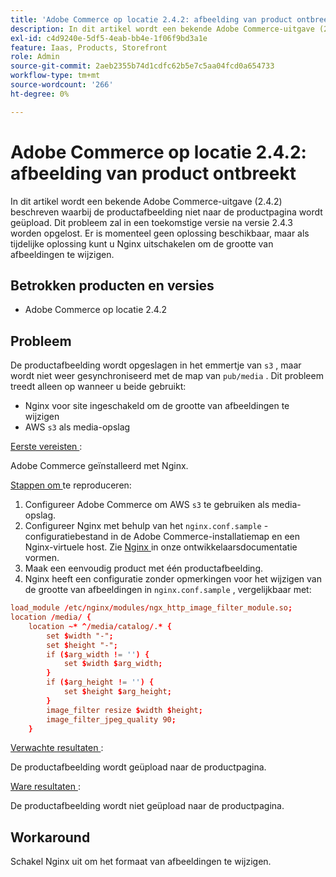 ```yaml
---
title: 'Adobe Commerce op locatie 2.4.2: afbeelding van product ontbreekt'
description: In dit artikel wordt een bekende Adobe Commerce-uitgave (2.4.2) beschreven waarbij de productafbeelding niet naar de productpagina wordt geüpload. Dit probleem zal in een toekomstige versie na versie 2.4.3 worden opgelost. Er is momenteel geen oplossing beschikbaar, maar als tijdelijke oplossing kunt u Nginx uitschakelen om de grootte van afbeeldingen te wijzigen.
exl-id: c4d9240e-5df5-4eab-bb4e-1f06f9bd3a1e
feature: Iaas, Products, Storefront
role: Admin
source-git-commit: 2aeb2355b74d1cdfc62b5e7c5aa04fcd0a654733
workflow-type: tm+mt
source-wordcount: '266'
ht-degree: 0%

---
```


# Adobe Commerce op locatie 2.4.2: afbeelding van product ontbreekt

In dit artikel wordt een bekende Adobe Commerce-uitgave (2.4.2) beschreven waarbij de productafbeelding niet naar de productpagina wordt geüpload. Dit probleem zal in een toekomstige versie na versie 2.4.3 worden opgelost. Er is momenteel geen oplossing beschikbaar, maar als tijdelijke oplossing kunt u Nginx uitschakelen om de grootte van afbeeldingen te wijzigen.

## Betrokken producten en versies

* Adobe Commerce op locatie 2.4.2

## Probleem

De productafbeelding wordt opgeslagen in het emmertje van `s3` , maar wordt niet weer gesynchroniseerd met de map van `pub/media` . Dit probleem treedt alleen op wanneer u beide gebruikt:

* Nginx voor site ingeschakeld om de grootte van afbeeldingen te wijzigen
* AWS `s3` als media-opslag

<u> Eerste vereisten </u>:

Adobe Commerce geïnstalleerd met Nginx.

<u> Stappen om </u> te reproduceren:

1. Configureer Adobe Commerce om AWS `s3` te gebruiken als media-opslag.
1. Configureer Nginx met behulp van het `nginx.conf.sample` -configuratiebestand in de Adobe Commerce-installatiemap en een Nginx-virtuele host. Zie [ Nginx ](https://experienceleague.adobe.com/en/docs/commerce-operations/installation-guide/prerequisites/web-server/nginx) in onze ontwikkelaarsdocumentatie vormen.
1. Maak een eenvoudig product met één productafbeelding.
1. Nginx heeft een configuratie zonder opmerkingen voor het wijzigen van de grootte van afbeeldingen in `nginx.conf.sample` , vergelijkbaar met:

```conf
load_module /etc/nginx/modules/ngx_http_image_filter_module.so;
location /media/ {
    location ~* ^/media/catalog/.* {
        set $width "-";
        set $height "-";
        if ($arg_width != '') {
            set $width $arg_width;
        }
        if ($arg_height != '') {
            set $height $arg_height;
        }
        image_filter resize $width $height;
        image_filter_jpeg_quality 90;
    }
```

<u> Verwachte resultaten </u>:

De productafbeelding wordt geüpload naar de productpagina.

<u> Ware resultaten </u>:

De productafbeelding wordt niet geüpload naar de productpagina.

## Workaround

Schakel Nginx uit om het formaat van afbeeldingen te wijzigen.

